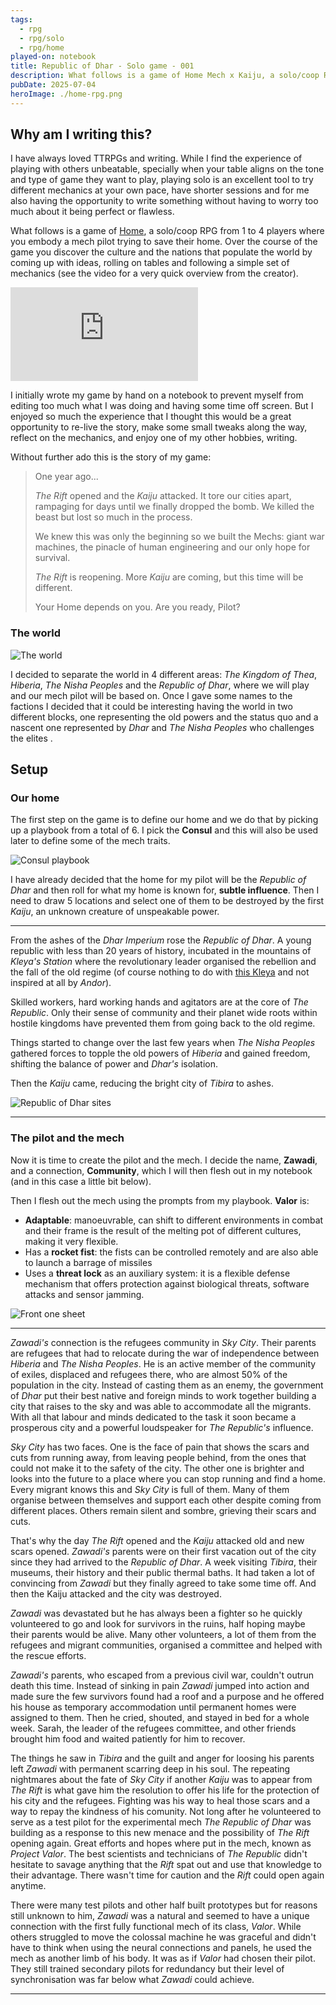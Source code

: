 ```yaml
---
tags:
  - rpg
  - rpg/solo
  - rpg/home
played-on: notebook
title: Republic of Dhar - Solo game - 001
description: What follows is a game of Home Mech x Kaiju, a solo/coop RPG from 1 to 4 players where you embody a mech pilot trying to save their home. Over the course of the game you discover the culture and the nations that populate the world by coming up with ideas, rolling on tables and following a simple set of mechanics.
pubDate: 2025-07-04
heroImage: ./home-rpg.png
---
```


## Why am I writing this?

I have always loved TTRPGs and writing. While I find the experience of playing with others unbeatable, specially when your table aligns on the tone and type of game they want to play, playing solo is an excellent tool to try different mechanics at your own pace, have shorter sessions and for me also having the opportunity to write something without having to worry too much about it being perfect or flawless.

What follows is a game of [Home](https://www.deepdark.games/home), a solo/coop RPG from 1 to 4 players where you embody a mech pilot trying to save their home. Over the course of the game you discover the culture and the nations that populate the world by coming up with ideas, rolling on tables and following a simple set of mechanics (see the video for a very quick overview from the creator).

<iframe src="https://www.youtube.com/embed/N0L73qd-l-k?si=MjDad4aT4OXW0JEI" title="YouTube video player" frameborder="0" allow="accelerometer; autoplay; clipboard-write; encrypted-media; gyroscope; picture-in-picture; web-share" referrerpolicy="strict-origin-when-cross-origin" allowfullscreen></iframe>

I initially wrote my game by hand on a notebook to prevent myself from editing too much what I was doing and having some time off screen. But I enjoyed so much the experience that I thought this would be a great opportunity to re-live the story, make some small tweaks along the way, reflect on the mechanics, and enjoy one of my other hobbies, writing.

Without further ado this is the story of my game:

> One year ago...
>
> _The Rift_ opened and the _Kaiju_ attacked. It tore our cities apart, rampaging for days until we finally dropped the bomb. We killed the beast but lost so much in the process.
>
> We knew this was only the beginning so we built the Mechs: giant war machines, the pinacle of human engineering and our only hope for survival.
>
> _The Rift_ is reopening. More _Kaiju_ are coming, but this time will be different.
>
> Your Home depends on you. Are you ready, Pilot?

### The world

![The world](./republic-of-dhar-the-world-001.png)


I decided to separate the world in 4 different areas: _The Kingdom of Thea_, _Hiberia_, _The Nisha Peoples_ and the _Republic of Dhar_, where we will play and our mech pilot will be based on. Once I gave some names to the factions I decided that it could be interesting having the world in two different blocks, one representing the old powers and the status quo and a nascent one represented by _Dhar_ and _The Nisha Peoples_ who challenges the elites .

## Setup

### Our home

The first step on the game is to define our home and we do that by picking up a playbook from a total of 6. I pick the **Consul** and this will also be used later to define some of the mech traits.

![Consul playbook](home-playbook-consul-001.png)

I have already decided that the home for my pilot will be the _Republic of Dhar_ and then roll for what my home is known for, **subtle influence**. Then I need to draw 5 locations and select one of them to be destroyed by the first _Kaiju_, an unknown creature of unspeakable power.

---

From the ashes of the _Dhar Imperium_ rose the _Republic of Dhar_. A young republic with less than 20 years of history, incubated in the mountains of _Kleya's Station_ where the revolutionary leader organised the rebellion and the fall of the old regime (of course nothing to do with [this Kleya](https://www.starwars.com/databank/kleya-marki) and not inspired at all by _Andor_).

Skilled workers, hard working hands and agitators are at the core of _The Republic_. Only their sense of community and their planet wide roots within hostile kingdoms have prevented them from going back to the old regime.

Things started to change over the last few years when _The Nisha Peoples_ gathered forces to topple the old powers of _Hiberia_ and gained freedom, shifting the balance of power and _Dhar's_ isolation.

Then the _Kaiju_ came, reducing the bright city of _Tibira_ to ashes.

![Republic of Dhar sites](./republic-of-dhar-001.png)

---

### The pilot and the mech

Now it is time to create the pilot and the mech. I decide the name, **Zawadi**, and a connection, **Community**, which I will then flesh out in my notebook (and in this case a little bit below).

Then I flesh out the mech using the prompts from my playbook. **Valor** is:
- **Adaptable**: manoeuvrable, can shift to different environments in combat and their frame is the result of the melting pot of different cultures, making it very flexible.
- Has a **rocket fist**: the fists can be controlled remotely and are also able to launch a barrage of missiles
- Uses a **threat lock** as an auxiliary system: it is a flexible defense mechanism that offers protection against biological threats, software attacks and sensor jamming.

![Front one sheet](./zawadi-front-1-001.png)

---

_Zawadi's_ connection is the refugees community in _Sky City_. Their parents are refugees that had to relocate during the war of independence between _Hiberia_ and _The Nisha Peoples_. He is an active member of the community of exiles, displaced and refugees there, who are almost 50% of the population in the city. Instead of casting them as an enemy, the government of _Dhar_ put their best native and foreign minds to work together building a city that raises to the sky and was able to accommodate all the migrants. With all that labour and minds dedicated to the task it soon became a prosperous city and a powerful loudspeaker for _The Republic's_ influence.

_Sky City_ has two faces. One is the face of pain that shows the scars and cuts from running away, from leaving people behind, from the ones that could not make it to the safety of the city. The other one is brighter and looks into the future to a place where you can stop running and find a home. Every migrant knows this and _Sky City_ is full of them. Many of them organise between themselves and support each other despite coming from different places. Others remain silent and sombre, grieving their scars and cuts.

That's why the day _The Rift_ opened and the _Kaiju_ attacked old and new scars opened. _Zawadi's_ parents were on their first vacation out of the city since they had arrived to the _Republic of Dhar_. A week visiting _Tibira_, their museums, their history and their public thermal baths. It had taken a lot of convincing from _Zawadi_ but they finally agreed to take some time off. And then the Kaiju attacked and the city was destroyed.

_Zawadi_ was devastated but he has always been a fighter so he quickly volunteered to go and look for survivors in the ruins, half hoping maybe their parents would be alive. Many other volunteers, a lot of them from the refugees and migrant communities, organised a committee and helped with the rescue efforts.

_Zawadi's_ parents, who escaped from a previous civil war, couldn't outrun death this time. Instead of sinking in pain _Zawadi_ jumped into action and made sure the few survivors found had a roof and a purpose and he offered his house as temporary accommodation until permanent homes were assigned to them. Then he cried, shouted, and stayed in bed for a whole week. Sarah, the leader of the refugees committee, and other friends brought him food and waited patiently for him to recover.

The things he saw in _Tibira_ and the guilt and anger for loosing his parents left _Zawadi_ with permanent scarring deep in his soul. The repeating nightmares about the fate of _Sky City_ if another _Kaiju_ was to appear from _The Rift_ is what gave him the resolution to offer his life for the protection of his city and the refugees. Fighting was his way to heal those scars and a way to repay the kindness of his comunity. Not long after he volunteered to serve as a test pilot for the experimental mech _The Republic of Dhar_ was building as a response to this new menace and the possibility of _The Rift_ opening again. Great efforts and hopes where put in the mech, known as _Project Valor_. The best scientists and technicians of _The Republic_ didn't hesitate to savage anything that the _Rift_ spat out and use that knowledge to their advantage. There wasn't time for caution and the _Rift_ could open again anytime.

There were many test pilots and other half built prototypes but for reasons still unknown to him, _Zawadi_ was a natural and seemed to have a unique connection with the first fully functional mech of its class, _Valor_. While others struggled to move the colossal machine he was graceful and didn't have to think when using the neural connections and panels, he used the mech as another limb of his body. It was as if _Valor_ had chosen their pilot. They still trained secondary pilots for redundancy but their level of synchronisation was far below what _Zawadi_ could achieve.

---

